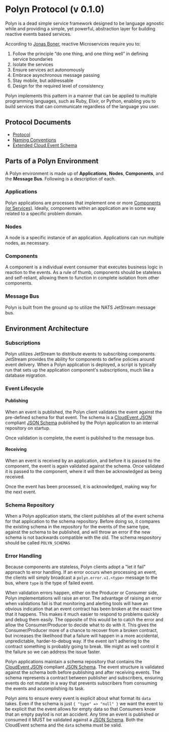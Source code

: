 # Polyn Protocol (v 0.1.0)

Polyn is a dead simple service framework designed to be language agnostic while
and providing a simple, yet powerful, abstraction layer for building reactive events
based services.

According to [Jonas Boner](http://jonasboner.com/), reactive Microservices require
you to:

1. Follow the principle “do one thing, and one thing well” in defining service
   boundaries
2. Isolate the services
3. Ensure services act autonomously
4. Embrace asynchronous message passing
5. Stay mobile, but addressable
6. Design for the required level of consistency

Polyn implements this pattern in a manner that can be applied to multiple programming
languages, such as Ruby, Elixir, or Python, enabling you to build services that can
communicate regardless of the language you user.

## Protocol Documents

* [Protocol](PROTOCOL.md)
* [Naming Conventions](NAMING_CONVENTIONS.md)
* [Extended Cloud Event Schema](cloud-event-schema.json)

## Parts of a Polyn Environment

A Polyn environment is made up of **Applications**, **Nodes**, **Components**, and the
**Message Bus**. Following is a description of each.

### Applications

Polyn applications are processes that implement one or more
[Components (or Services)](https://www.reactivemanifesto.org/glossary#Component). Ideally,
components within an application are in some way related to a specific problem domain.

### Nodes

A node is a specific instance of an application. Applications can run multiple nodes, as
necessary.

### Components

A component is a individual event consumer that executes business logic in reaction to the events.
As a rule of thumb, components should be stateless and self-reliant, allowing them to function
in complete isolation from other components.

### Message Bus

Polyn is built from the ground up to utilize the NATS JetStream message bus.

## Environment Architecture

### Subscriptions

Polyn utilizes JetStream to distribute events to subscribing components. JetStream provides
the ability for components to define policies around event delivery. When a Polyn application is
deployed, a script is typically run that sets up the application component's subscriptions, much
like a database migration.

### Event Lifecycle

#### Publishing

When an event is published, the Polyn client validates the event against the pre-defined schema for that event. The schema is a [CloudEvent JSON](https://github.com/cloudevents/spec/blob/v1.0.2/cloudevents/formats/json-format.md) compliant [JSON Schema](https://json-schema.org/) published by the Polyn application to an internal repository on startup.

Once validation is complete, the event is published to the message bus.

#### Receiving

When an event is received by an application, and before it is passed to the component, the event is again validated against the schema. Once validated it is passed to the component, where it will then be acknowledged as being received.

Once the event has been processed, it is acknowledged, making way for the next event.

### Schema Repository

When a Polyn application starts, the client publishes all of the event schema for that application to the schema repository. Before doing so, it compares the existing schema in the repository for the events of the same type, against the schema to be published, and will throw an error if the new schema is not backwards compatible with the old. The schema respository should be called `POLYN_SCHEMAS`

### Error Handling

Because components are stateless, Polyn clients adopt a "let it fail" approach to error handling. If an error occurs when processing an event, the clients will simply broadcast a
`polyn.error.v1.<type>` message to the bus, where `type` is the type of failed event.

When validation errors happen, either on the Producer or Consumer side, Polyn implementations will raise an error. The advantage of raising an error when validations fail is that monitoring and alerting tools will have an obvious indication that an event contract has been broken at the exact time that it happens. This makes it much easier to respond to problems quickly and debug them easily. The opposite of this would be to catch the error and allow the Consumer/Producer to decide what to do with it. This gives the Consumer/Producer more of a chance to recover from a broken contract, but increases the likelihood that a failure will happen in a more accidental, unpredictable, harder-to-debug way. If the event isn't adhering to the contract something is probably going to break. We might as well control it the failure so we can address the issue faster.

Polyn applications maintain a schema repository that contains the [CloudEvent JSON]()
compliant [JSON Schema](https://json-schema.org/). The event structure is validated against the schema both before publishing and after receiving events. The schema represents a contract between publisher and subscribers, ensuring events do not mutate in a way that prevents subscribers from consuming the events and accomplishing its task.

Polyn aims to ensure every event is explicit about what format its `data` takes. Even if the schema is just `{ "type" => "null" }` we want the event to be explicit that the event allows for empty data so that Consumers know that an empty paylod is not an accident. Any time an event is published or consumed it MUST be validated against a [JSON Schema](https://json-schema.org/). Both the CloudEvent schema and the `data` schema must be valid.


